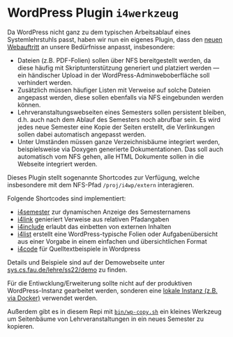 WordPress Plugin `i4werkzeug`
=============================

Da WordPress nicht ganz zu dem typischen Arbeitsablauf eines Systemlehrstuhls
passt, haben wir nun ein eigenes Plugin, dass den [neuen Webauftritt](https://sys.cs.fau.de/)
an unsere Bedürfnisse anpasst, insbesondere:

 * Dateien (z.B. PDF-Folien) sollen über NFS bereitgestellt werden, da diese
   häufig mit Skriptunterstützung generiert und platziert werden — ein
   händischer Upload in der WordPress-Adminweboberfläche soll verhindert werden.
 * Zusätzlich müssen häufiger Listen mit Verweise auf solche Dateien angepasst
   werden, diese sollen ebenfalls via NFS eingebunden werden können.
 * Lehrveranstaltungswebseiten eines Semesters sollen persistent bleiben,
   d.h. auch nach dem Ablauf des Semesters noch abrufbar sein.
   Es wird jedes neue Semester eine Kopie der Seiten erstellt,
   die Verlinkungen sollen dabei automatisch angepasst werden.
 * Unter Umständen müssen ganze Verzeichnisbäume integriert werden,
   beispielsweise via Doxygen generierte Dokumentationen.
   Das soll auch automatisch vom NFS gehen, alle HTML Dokumente sollen in die
   Webseite integriert werden.

Dieses Plugin stellt sogenannte Shortcodes zur Verfügung, welche insbesondere
mit dem NFS-Pfad `/proj/i4wp/extern` interagieren.

Folgende Shortcodes sind implementiert:

 * [i4semester](doc/i4semester.md) zur dynamischen Anzeige des Semesternamens
 * [i4link](doc/i4link.md) genieriert Verweise aus relativen Pfadangaben
 * [i4include](doc/i4include.md) erlaubt das einbetten von externen Inhalten
 * [i4list](doc/i4list.md) erstellt eine WordPress-typische Folien oder
   Aufgabenübersicht aus einer Vorgabe in einem einfachen und übersichtlichen Format
 * [i4code](doc/i4code.md) für Quelltextbeispiele in Wordpress

Details und Beispiele sind auf der Demowebseite unter
[sys.cs.fau.de/lehre/ss22/demo](https://sys.cs.fau.de/lehre/ss22/demo) zu finden.

Für die Entiwcklung/Erweiterung sollte nicht auf der produktiven WordPress-Instanz
gearbeitet werden, sonderen eine [lokale Instanz (z.B. via Docker)](doc/dev.md)
verwendet werden.

Außerdem gibt es in diesem Repi mit [`bin/wp-copy.sh`](doc/wp-copy.md) ein
kleines Werkzeug um Seitenbäume von Lehrveranstaltungen in ein neues Semester
zu kopieren.
